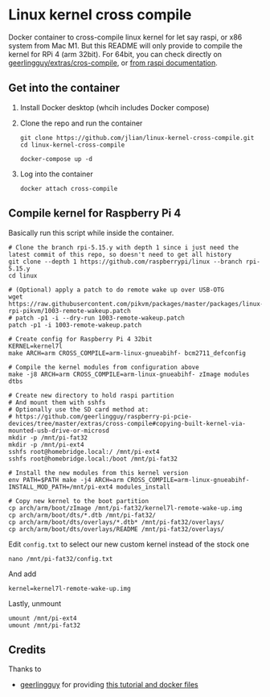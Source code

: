 # Linux kernel cross compile

Docker container to cross-compile linux kernel for let say raspi, or x86 system from Mac M1. But this README will only provide to compile the kernel for RPi 4 (arm 32bit). For 64bit, you can check directly on [geerlingguy/extras/cros-compile](https://github.com/geerlingguy/raspberry-pi-pcie-devices/tree/master/extras/cross-compile), or [from raspi documentation](https://www.raspberrypi.com/documentation/computers/linux_kernel.html#cross-compiling-the-kernel).

## Get into the container

1. Install Docker desktop (whcih includes Docker compose)
2. Clone the repo and run the container
   
   ```
   git clone https://github.com/jlian/linux-kernel-cross-compile.git
   cd linux-kernel-cross-compile
   
   docker-compose up -d
   ```
   
3. Log into the container 
   
   ```
   docker attach cross-compile
   ```

## Compile kernel for Raspberry Pi 4

Basically run this script while inside the container.

```shell
# Clone the branch rpi-5.15.y with depth 1 since i just need the latest commit of this repo, so doesn't need to get all history
git clone --depth 1 https://github.com/raspberrypi/linux --branch rpi-5.15.y
cd linux

# (Optional) apply a patch to do remote wake up over USB-OTG
wget https://raw.githubusercontent.com/pikvm/packages/master/packages/linux-rpi-pikvm/1003-remote-wakeup.patch
# patch -p1 -i --dry-run 1003-remote-wakeup.patch
patch -p1 -i 1003-remote-wakeup.patch

# Create config for Raspberry Pi 4 32bit
KERNEL=kernel7l
make ARCH=arm CROSS_COMPILE=arm-linux-gnueabihf- bcm2711_defconfig

# Compile the kernel modules from configuration above
make -j8 ARCH=arm CROSS_COMPILE=arm-linux-gnueabihf- zImage modules dtbs

# Create new directory to hold raspi partition
# And mount them with sshfs
# Optionally use the SD card method at:
# https://github.com/geerlingguy/raspberry-pi-pcie-devices/tree/master/extras/cross-compile#copying-built-kernel-via-mounted-usb-drive-or-microsd
mkdir -p /mnt/pi-fat32
mkdir -p /mnt/pi-ext4
sshfs root@homebridge.local:/ /mnt/pi-ext4
sshfs root@homebridge.local:/boot /mnt/pi-fat32

# Install the new modules from this kernel version
env PATH=$PATH make -j4 ARCH=arm CROSS_COMPILE=arm-linux-gnueabihf- INSTALL_MOD_PATH=/mnt/pi-ext4 modules_install

# Copy new kernel to the boot partition
cp arch/arm/boot/zImage /mnt/pi-fat32/kernel7l-remote-wake-up.img
cp arch/arm/boot/dts/*.dtb /mnt/pi-fat32/
cp arch/arm/boot/dts/overlays/*.dtb* /mnt/pi-fat32/overlays/
cp arch/arm/boot/dts/overlays/README /mnt/pi-fat32/overlays/

```

Edit `config.txt` to select our new custom kernel instead of the stock one

```
nano /mnt/pi-fat32/config.txt
```

And add 

```
kernel=kernel7l-remote-wake-up.img
```

Lastly, unmount

```
umount /mnt/pi-ext4
umount /mnt/pi-fat32
```

## Credits
Thanks to
- [geerlingguy](https://github.com/geerlingguy) for providing [this tutorial and docker files](https://github.com/geerlingguy/raspberry-pi-pcie-devices/tree/master/extras/cross-compile)
